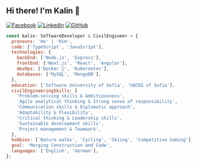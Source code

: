 ## Hi there! I'm Kalin 👋

[![Facebook](https://img.shields.io/badge/-Facebook-00B2FF?style=flat-square&logo=Facebook&logoColor=white)](https://www.facebook.com/kalin.hristov.5)
[![LinkedIn](https://img.shields.io/badge/-LinkedIn-0e76a8?style=flat-square&logo=Linkedin&logoColor=white)](https://www.linkedin.com/in/kalinhristovdeveloper)
[![GitHub](https://img.shields.io/badge/-Github-000000?style=flat-square&logo=Github&logoColor=white)](https://github.com/kalinsky-dev)

```javascript
const kalin: SoftwareDeveloper & CivilEngineer = {
  pronouns: 'He' | 'Him',
  code: ['TypeScript', 'JavaScript'],
  technologies: {
    backEnd: ['Node.js', 'Express'],
    frontEnd: ['Next.js', 'React', 'Angular'],
    devOps: ['Docker 🐳', 'Kubernetes'],
    databases: ['MySQL', 'MongoDB'],
  },
  education: ['Software University of Sofia', 'UACEG of Sofia'],
  civilEngineeringSkills: [
    'Problem-solving skills & Ambitiousness',
    'Agile analytical thinking & Strong sense of responsibility',
    'Communication skills & Diplomatic approach',
    'Adaptability & Flexibility',
    'Critical thinking & Leadership skills',
    'Sustainable development skills',
    'Project management & Teamwork',
  ],
  hobbies: ['Nature walks', 'Cycling', 'Skiing', 'Competitive Gaming'],
  goal: 'Merging Construction and Code',
  languages: ['English', 'German'],
};
```
